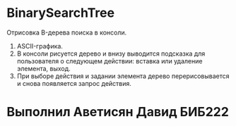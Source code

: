 # BinarySearchTree
Отрисовка B-дерева поиска в консоли.
1. ASCII-графика.
2. В консоли рисуется дерево и внизу выводится подсказка для пользователя о следующем действии: вставка или удаление элемента, выход.
3. При выборе действия и задании элемента дерево перерисовывается и снова появляется запрос действия.

# Выполнил Аветисян Давид БИБ222

